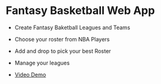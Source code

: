 # Fantasy Basketball Web App

* Create Fantasy Baketball Leagues and Teams
* Choose your roster from NBA Players
* Add and drop to pick your best Roster
* Manage your leagues

* [Video Demo](https://www.loom.com/share/55e9bcb861604a99a2444c4cbea28624)
